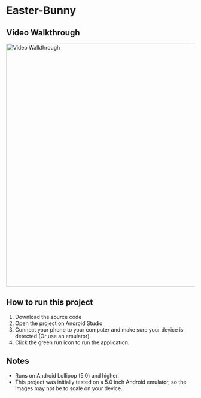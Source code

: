 # Easter-Bunny

## Video Walkthrough
<img src='easter-bunny.gif' title='Video Walkthrough' height='650px' width='' alt='Video Walkthrough' />

## How to run this project
1. Download the source code
2. Open the project on Android Studio
3. Connect your phone to your computer and make sure your device is detected (Or use an emulator).
4. Click the green run icon to run the application.

## Notes
* Runs on Android Lollipop (5.0) and higher.
* This project was initially tested on a 5.0 inch Android emulator, so the images may not be to scale on your device.
